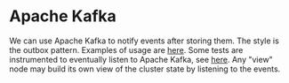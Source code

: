 # Apache Kafka
We can use Apache Kafka to notify events after storing them.
The style is the outbox pattern.
Examples of usage are [here](https://github.com/tonyx/Sharpino/blob/main/Sharpino.Sample/AppVersions.fs).
Some tests are instrumented to eventually listen to Apache Kafka, see [here](https://github.com/tonyx/Sharpino/blob/main/Sharpino.Sample.Test/MultiVersionsTests.fs).
Any "view" node may build its own view of the cluster state by listening to the events.